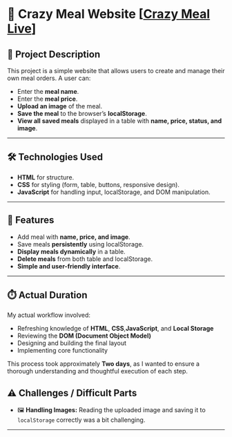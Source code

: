 # 🍔 Crazy Meal Website [[Crazy Meal Live](https://baraahadi.github.io/crazy.meal/)]

## 📌 Project Description

This project is a simple website that allows users to create and manage their own meal orders. A user can:

- Enter the **meal name**.
- Enter the **meal price**.
- **Upload an image** of the meal.
- **Save the meal** to the browser’s **localStorage**.
- **View all saved meals** displayed in a table with **name, price, status, and image**.

---

## 🛠️ Technologies Used

- **HTML** for structure.
- **CSS** for styling (form, table, buttons, responsive design).
- **JavaScript** for handling input, localStorage, and DOM manipulation.

---

## 🚀 Features

- Add meal with **name, price, and image**.
- Save meals **persistently** using localStorage.
- **Display meals dynamically** in a table.
- **Delete meals** from both table and localStorage.
- **Simple and user-friendly interface**.

---

## ⏱️ Actual Duration

My actual workflow involved:

- Refreshing knowledge of **HTML**, **CSS**,**JavaScript**, and **Local Storage**
- Reviewing the **DOM (Document Object Model)**
- Designing and building the final layout
- Implementing core functionality

This process took approximately **Two days**, as I wanted to ensure a thorough understanding and thoughtful execution of each step.

## ⚠️ Challenges / Difficult Parts

- 🖼️ **Handling Images:** Reading the uploaded image and saving it to `localStorage` correctly was a bit challenging.  

---
